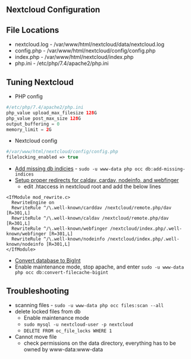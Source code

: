 ## Nextcloud Configuration

## File Locations

- nextcloud.log - /var/www/html/nextcloud/data/nextcloud.log
- config.php - /var/www/html/nextcloud/config/config.php
- index.php - /var/www/html/nextcloud/index.php
- php.ini - /etc/php/7.4/apache2/php.ini

## Tuning Nextcloud

- PHP config
```php
#/etc/php/7.4/apache2/php.ini
php_value upload_max_filesize 128G
php_value post_max_size 128G
output_buffering = 0
memory_limit = 2G
```
- Nextcloud config
```php
#/var/www/html/nextcloud/config/config.php
filelocking_enabled => true
```
- [Add missing db indicies](https://help.nextcloud.com/t/some-indices-are-missing-in-the-database-how-to-add-them-manually/37852) - `sudo -u www-data php occ db:add-missing-indices`
- [Setup proper redirects for caldav, cardav, nodeinfo, and webfinger](https://docs.nextcloud.com/server/24/admin_manual/issues/general_troubleshooting.html#service-discovery)
	- edit .htaccess in nextcloud root and add the below lines

```shell
<IfModule mod_rewrite.c>
  RewriteEngine on
  RewriteRule ^/\.well-known/carddav /nextcloud/remote.php/dav [R=301,L]
  RewriteRule ^/\.well-known/caldav /nextcloud/remote.php/dav [R=301,L]
  RewriteRule ^/\.well-known/webfinger /nextcloud/index.php/.well-known/webfinger [R=301,L]
  RewriteRule ^/\.well-known/nodeinfo /nextcloud/index.php/.well-known/nodeinfo [R=301,L]
</IfModule>
```
- [Convert database to BigInt](https://docs.nextcloud.com/server/24/admin_manual/configuration_database/bigint_identifiers.html)
- Enable maintenance mode, stop apache, and enter `sudo -u www-data php occ db:convert-filecache-bigint`

## Troubleshooting

- scanning files - `sudo -u www-data php occ files:scan --all`
- delete locked files from db
	- Enable maintenance mode
	- `sudo mysql -u nextcloud-user -p nextcloud`
	- `DELETE FROM oc_file_locks WHERE 1`
- Cannot move file
	- check permissions on the data directory, everything has to be owned by www-data:www-data